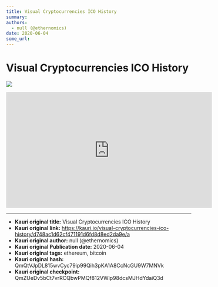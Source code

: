 ```yaml
---
title: Visual Cryptocurrencies ICO History
summary: 
authors:
  - null (@ethernomics)
date: 2020-06-04
some_url: 
---
```


# Visual Cryptocurrencies ICO History


![](https://ipfs.infura.io/ipfs/QmWQJTJXY5hbfVaQhEp4u4SXY1ev6b1AREhPsbJMnwGskG)

<iframe width="560" height="315" src="https://www.youtube.com/embed/ac1P3GXkFxc&t" frameborder="0" allow="accelerometer; autoplay; encrypted-media; gyroscope; picture-in-picture" allowfullscreen></iframe>


---

- **Kauri original title:** Visual Cryptocurrencies ICO History
- **Kauri original link:** https://kauri.io/visual-cryptocurrencies-ico-history/d748ac1d62cf471191d6fd8d8ed2da9e/a
- **Kauri original author:** null (@ethernomics)
- **Kauri original Publication date:** 2020-06-04
- **Kauri original tags:** ethereum, bitcoin
- **Kauri original hash:** QmQtVJpDL815wvCyc79ip99Qih3pKA1A8CcNcGU9W7MNVk
- **Kauri original checkpoint:** QmZUeDv5bCt7vrRCQbwPMQf812VWip98dcsMJHdYdaiQ3d




